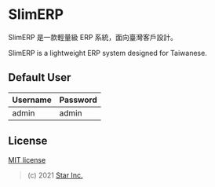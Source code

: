# SlimERP

SlimERP 是一款輕量級 ERP 系統，面向臺灣客戶設計。

SlimERP is a lightweight ERP system designed for Taiwanese. 

## Default User

| Username | Password |
| -------- | -------- |
| admin    | admin    |

## License

[MIT license](LICENSE)

> (c) 2021 [Star Inc.](https://starinc.xyz)

